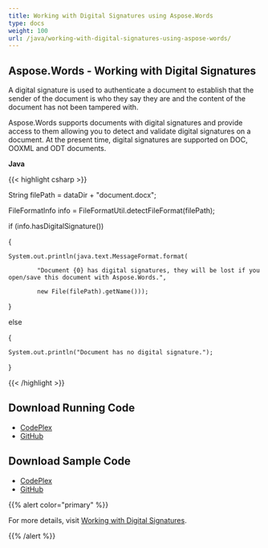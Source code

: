 ```yaml
---
title: Working with Digital Signatures using Aspose.Words
type: docs
weight: 100
url: /java/working-with-digital-signatures-using-aspose-words/
---
```


## **Aspose.Words - Working with Digital Signatures**
A digital signature is used to authenticate a document to establish that the sender of the document is who they say they are and the content of the document has not been tampered with.

Aspose.Words supports documents with digital signatures and provide access to them allowing you to detect and validate digital signatures on a document. At the present time, digital signatures are supported on DOC, OOXML and ODT documents.

**Java**

{{< highlight csharp >}}

 String filePath = dataDir + "document.docx";

FileFormatInfo info = FileFormatUtil.detectFileFormat(filePath);

if (info.hasDigitalSignature())

{

    System.out.println(java.text.MessageFormat.format(

            "Document {0} has digital signatures, they will be lost if you open/save this document with Aspose.Words.",

            new File(filePath).getName()));

}

else

{

	System.out.println("Document has no digital signature.");

}


{{< /highlight >}}
## **Download Running Code**
- [CodePlex](https://asposewordsjavaapachepoi.codeplex.com/releases/view/618321)
- [GitHub](https://github.com/aspose-words/Aspose.Words-for-Java/releases/tag/Aspose.Words_Java_for_Apache_POI_WP-v1.0.0)
## **Download Sample Code**
- [CodePlex](https://asposewordsjavaapachepoi.codeplex.com/SourceControl/latest#src/main/java/com/aspose/words/examples/asposefeatures/workingwithdocument/workingwithdigitalsignature/AsposeDigitalSignatures.java)
- [GitHub](https://github.com/aspose-words/Aspose.Words-for-Java/blob/master/Plugins/Aspose_Words_for_Apache_POI/src/main/java/com/aspose/words/examples/asposefeatures/workingwithdocument/workingwithdigitalsignature/AsposeDigitalSignatures.java)

{{% alert color="primary" %}} 

For more details, visit [Working with Digital Signatures](/words/java/working-with-digital-signatures/).

{{% /alert %}}
